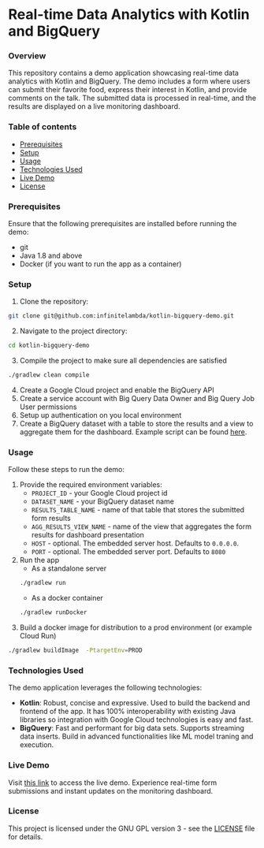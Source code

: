 # Real-time Data Analytics with Kotlin and BigQuery

### Overview
This repository contains a demo application showcasing real-time data analytics with Kotlin and BigQuery. The demo
includes a form where users can submit their favorite food, express their interest in Kotlin, and provide comments on
the talk. The submitted data is processed in real-time, and the results are displayed on a live monitoring dashboard. 

### Table of contents
- [Prerequisites](#prerequisites)
- [Setup](#setup)
- [Usage](#usage)
- [Technologies Used](#technologies-used)
- [Live Demo](#live-demo)
- [License](#license)

### Prerequisites
Ensure that the following prerequisites are installed before running the demo:
- git
- Java 1.8 and above
- Docker (if you want to run the app as a container)

### Setup
1. Clone the repository:
```bash
git clone git@github.com:infinitelambda/kotlin-bigquery-demo.git
 ```

2. Navigate to the project directory:
```bash
cd kotlin-bigquery-demo
```
3. Compile the project to make sure all dependencies are satisfied
```bash
./gradlew clean compile
```
4. Create a Google Cloud project and enable the BigQuery API
5. Create a service account with Big Query Data Owner and Big Query Job User permissions
6. Setup up authentication on you local environment 
7. Create a BigQuery dataset with a table to store the results and a view to aggregate them for the dashboard. Example script can be found [here](big-query/schema.sql).

### Usage
Follow these steps to run the demo:

1. Provide the required environment variables:
    - `PROJECT_ID` - your Google Cloud project id
    - `DATASET_NAME` - your BigQuery dataset name
    - `RESULTS_TABLE_NAME` - name of that table that stores the submitted form results
    - `AGG_RESULTS_VIEW_NAME` - name of the view that aggregates the form results for dashboard presentation
    - `HOST` - optional. The embedded server host. Defaults to `0.0.0.0`.
    - `PORT` - optional. The embedded server port. Defaults to `8080`
2. Run the app 
    - As a standalone server
    ```bash
    ./gradlew run
    ```
   - As a docker container
   ```bash 
   ./gradlew runDocker
   ```
3. Build a docker image for distribution to a prod environment (or example Cloud Run)
```bash
./gradlew buildImage  -PtargetEnv=PROD
```

### Technologies Used
The demo application leverages the following technologies:

- **Kotlin**: Robust, concise and expressive. Used to build the backend and frontend of the app. It has 100% interoperability with existing Java libraries so integration with Google Cloud technologies is easy and fast. 
- **BigQuery**: Fast and performant for big data sets. Supports streaming data inserts. Build in advanced functionalities like ML model traning and execution.

### Live Demo
Visit [this link](https://kotlin-bigquery-demo-service-l4q4uvpkra-uc.a.run.app/) to access the live demo. Experience real-time form submissions and instant updates on the monitoring dashboard.



### License
This project is licensed under the GNU GPL version 3 - see the [LICENSE](LICENSE) file for details.
